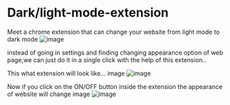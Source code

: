 # Dark/light-mode-extension
Meet a chrome extension that can change your website from light mode to dark mode
![image](https://user-images.githubusercontent.com/109013965/178135222-fab93fc6-52f6-4e46-894c-c5503c589628.png)


instead of going in settings and finding changing appearance option of web page,we can just do it in a single click with the help of this extension..

This what extension will look like... image
![image](https://user-images.githubusercontent.com/109013965/178135227-30428164-4409-4389-84f4-ee1ac8005f9a.png)

Now if you click on the ON/OFF button inside the extension the appearance of website will change image
![image](https://user-images.githubusercontent.com/109013965/178135230-93858827-49e8-4ee0-8edc-6fd56934247d.png)
